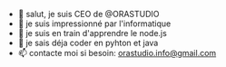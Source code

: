 - 👋 salut, je suis CEO de @ORASTUDIO
- 👀 je suis impressionné par l'informatique 
- 🌱 je suis en train d'apprendre le node.js
- 💞️ je sais déja coder en pyhton et java
- 📫 contacte moi si besoin: orastudio.info@gmail.com


